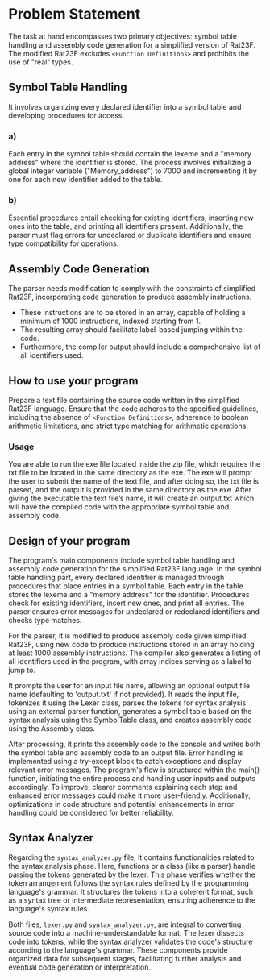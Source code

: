 # Problem Statement

The task at hand encompasses two primary objectives: symbol table handling and assembly code generation for a simplified version of Rat23F. The modified Rat23F excludes `<Function Definitions>` and prohibits the use of "real" types.

## Symbol Table Handling

It involves organizing every declared identifier into a symbol table and developing procedures for access.

### a) 

Each entry in the symbol table should contain the lexeme and a "memory address" where the identifier is stored. The process involves initializing a global integer variable ("Memory_address") to 7000 and incrementing it by one for each new identifier added to the table.

### b) 

Essential procedures entail checking for existing identifiers, inserting new ones into the table, and printing all identifiers present. Additionally, the parser must flag errors for undeclared or duplicate identifiers and ensure type compatibility for operations.

## Assembly Code Generation

The parser needs modification to comply with the constraints of simplified Rat23F, incorporating code generation to produce assembly instructions.

- These instructions are to be stored in an array, capable of holding a minimum of 1000 instructions, indexed starting from 1.
- The resulting array should facilitate label-based jumping within the code.
- Furthermore, the compiler output should include a comprehensive list of all identifiers used.

## How to use your program

Prepare a text file containing the source code written in the simplified Rat23F language. Ensure that the code adheres to the specified guidelines, including the absence of `<Function Definitions>`, adherence to boolean arithmetic limitations, and strict type matching for arithmetic operations.

### Usage

You are able to run the exe file located inside the zip file, which requires the txt file to be located in the same directory as the exe. The exe will prompt the user to submit the name of the text file, and after doing so, the txt file is parsed, and the output is provided in the same directory as the exe. After giving the executable the text file’s name, it will create an output.txt which will have the compiled code with the appropriate symbol table and assembly code.

## Design of your program

The program's main components include symbol table handling and assembly code generation for the simplified Rat23F language. In the symbol table handling part, every declared identifier is managed through procedures that place entries in a symbol table. Each entry in the table stores the lexeme and a "memory address" for the identifier. Procedures check for existing identifiers, insert new ones, and print all entries. The parser ensures error messages for undeclared or redeclared identifiers and checks type matches.

For the parser, it is modified to produce assembly code given simplified Rat23F, using new code to produce instructions stored in an array holding at least 1000 assembly instructions. The compiler also generates a listing of all identifiers used in the program, with array indices serving as a label to jump to.

It prompts the user for an input file name, allowing an optional output file name (defaulting to 'output.txt' if not provided). It reads the input file, tokenizes it using the Lexer class, parses the tokens for syntax analysis using an external parser function, generates a symbol table based on the syntax analysis using the SymbolTable class, and creates assembly code using the Assembly class.

After processing, it prints the assembly code to the console and writes both the symbol table and assembly code to an output file. Error handling is implemented using a try-except block to catch exceptions and display relevant error messages. The program's flow is structured within the main() function, initiating the entire process and handling user inputs and outputs accordingly. To improve, clearer comments explaining each step and enhanced error messages could make it more user-friendly. Additionally, optimizations in code structure and potential enhancements in error handling could be considered for better reliability.

## Syntax Analyzer

Regarding the `syntax_analyzer.py` file, it contains functionalities related to the syntax analysis phase. Here, functions or a class (like a parser) handle parsing the tokens generated by the lexer. This phase verifies whether the token arrangement follows the syntax rules defined by the programming language's grammar. It structures the tokens into a coherent format, such as a syntax tree or intermediate representation, ensuring adherence to the language's syntax rules.

Both files, `lexer.py` and `syntax_analyzer.py`, are integral to converting source code into a machine-understandable format. The lexer dissects code into tokens, while the syntax analyzer validates the code's structure according to the language's grammar. These components provide organized data for subsequent stages, facilitating further analysis and eventual code generation or interpretation.

